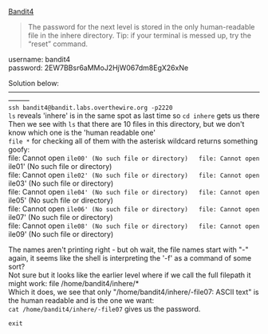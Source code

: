 [Bandit4](https://overthewire.org/wargames/bandit/bandit4.html)

> The password for the next level is stored in the only human-readable file in the inhere directory. Tip: if your terminal is messed up, try the “reset” command.

username: bandit4  
password: 2EW7BBsr6aMMoJ2HjW067dm8EgX26xNe  

Solution below:  
———————————————————————————————————————  
`ssh bandit4@bandit.labs.overthewire.org -p2220`  
`ls` reveals 'inhere' is in the same spot as last time so `cd inhere` gets us there  
Then we see with `ls` that there are 10 files in this directory, but we don't know which one is the 'human readable one'  
`file *` for checking all of them with the asterisk wildcard returns something goofy:  
file: Cannot open `ile00' (No such file or directory)  
file: Cannot open `ile01' (No such file or directory)  
file: Cannot open `ile02' (No such file or directory)  
file: Cannot open `ile03' (No such file or directory)  
file: Cannot open `ile04' (No such file or directory)  
file: Cannot open `ile05' (No such file or directory)  
file: Cannot open `ile06' (No such file or directory)  
file: Cannot open `ile07' (No such file or directory)  
file: Cannot open `ile08' (No such file or directory)  
file: Cannot open `ile09' (No such file or directory)  

The names aren't printing right - but oh wait, the file names start with "-" again, it seems like the shell is interpreting the '-f' as a command of some sort?  
Not sure but it looks like the earlier level where if we call the full filepath it might work: file /home/bandit4/inhere/*  
Which it does, we see that only "/home/bandit4/inhere/-file07: ASCII text" is the human readable and is the one we want:  
`cat /home/bandit4/inhere/-file07` gives us the password.  
  
`exit`  